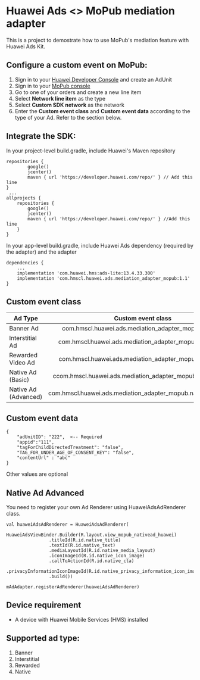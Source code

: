 # Huawei Ads <> MoPub mediation adapter
This is a project to demostrate how to use MoPub's mediation feature with Huawei Ads Kit.

## Configure a custom event on MoPub:
1. Sign in to your [Huawei Developer Console](https://developer.huawei.com/consumer/en/console) and create an AdUnit
2. Sign in to your [MoPub console](https://app.mopub.com/)
3. Go to one of your orders and create a new line item
4. Select **Network line item** as the type
5. Select **Custom SDK network** as the network
6. Enter the **Custom event class** and **Custom event data** according to the type of your Ad. Refer to the section below.

## Integrate the SDK:
In your project-level build.gradle, include Huawei's Maven repository
```
repositories {
        google()
        jcenter()
        maven { url 'https://developer.huawei.com/repo/' } // Add this line
}
 ...
allprojects {
    repositories {
        google()
        jcenter()
        maven { url 'https://developer.huawei.com/repo/' } //Add this line
    }
}
```

In your app-level build.gradle, include Huawei Ads dependency (required by the adapter) and the adapter
```
dependencies {
    ...
    implementation 'com.huawei.hms:ads-lite:13.4.33.300'
    implementation 'com.hmscl.huawei.ads.mediation_adapter_mopub:1.1'
}
```

## Custom event class
| Ad Type        | Custom event class           |
| ------------- |:-------------:|
| Banner Ad      | com.hmscl.huawei.ads.mediation_adapter_mopub.banner |
| Interstitial Ad      | com.hmscl.huawei.ads.mediation_adapter_mopub.interstitial     |
| Rewarded Video Ad | com.hmscl.huawei.ads.mediation_adapter_mopub.rewarded     |
| Native Ad (Basic) | ccom.hmscl.huawei.ads.mediation_adapter_mopub.native_basic    |
| Native Ad (Advanced) | com.hmscl.huawei.ads.mediation_adapter_mopub.native_advanced    |

## Custom event data
```
{
    "adUnitID": "222",  <-- Required
    "appid":"111",
    "tagForChildDirectedTreatment": "false", 
    "TAG_FOR_UNDER_AGE_OF_CONSENT_KEY": "false", 
    "contentUrl" : "abc"
}
```
Other values are optional

## Native Ad Advanced
You need to register your own Ad Renderer using HuaweiAdsAdRenderer class.
```
val huaweiAdsAdRenderer = HuaweiAdsAdRenderer(
            HuaweiAdsViewBinder.Builder(R.layout.view_mopub_nativead_huawei)
                .titleId(R.id.native_title)
                .textId(R.id.native_text)
                .mediaLayoutId(R.id.native_media_layout)
                .iconImageId(R.id.native_icon_image)
                .callToActionId(R.id.native_cta)
                .privacyInformationIconImageId(R.id.native_privacy_information_icon_image)
                .build())

mAdAdapter.registerAdRenderer(huaweiAdsAdRenderer)
```

## Device requirement
- A device with Huawei Mobile Services (HMS) installed
 
## Supported ad type:
1. Banner
2. Interstitial
3. Rewarded
4. Native